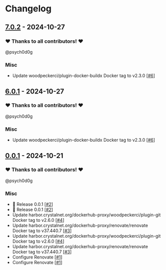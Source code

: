 # Changelog

## [7.0.2](https://github.com/CrystalNET-org/grpc-ffmpeg/releases/tag/7.0.2) - 2024-10-27

### ❤️ Thanks to all contributors! ❤️

@psych0d0g

### Misc

- Update woodpeckerci/plugin-docker-buildx Docker tag to v2.3.0 [[#6](https://github.com/CrystalNET-org/grpc-ffmpeg/pull/6)]

## [6.0.1](https://github.com/CrystalNET-org/grpc-ffmpeg/releases/tag/6.0.1) - 2024-10-27

### ❤️ Thanks to all contributors! ❤️

@psych0d0g

### Misc

- Update woodpeckerci/plugin-docker-buildx Docker tag to v2.3.0 [[#6](https://github.com/CrystalNET-org/grpc-ffmpeg/pull/6)]

## [0.0.1](https://github.com/CrystalNET-org/grpc-ffmpeg/releases/tag/0.0.1) - 2024-10-21

### ❤️ Thanks to all contributors! ❤️

@psych0d0g

### Misc

- 🎉 Release 0.0.1 [[#2](https://github.com/CrystalNET-org/grpc-ffmpeg/pull/2)]
- 🎉 Release 0.0.1 [[#2](https://github.com/CrystalNET-org/grpc-ffmpeg/pull/2)]
- Update harbor.crystalnet.org/dockerhub-proxy/woodpeckerci/plugin-git Docker tag to v2.6.0 [[#4](https://github.com/CrystalNET-org/grpc-ffmpeg/pull/4)]
- Update harbor.crystalnet.org/dockerhub-proxy/renovate/renovate Docker tag to v37.440.7 [[#3](https://github.com/CrystalNET-org/grpc-ffmpeg/pull/3)]
- Update harbor.crystalnet.org/dockerhub-proxy/woodpeckerci/plugin-git Docker tag to v2.6.0 [[#4](https://github.com/CrystalNET-org/grpc-ffmpeg/pull/4)]
- Update harbor.crystalnet.org/dockerhub-proxy/renovate/renovate Docker tag to v37.440.7 [[#3](https://github.com/CrystalNET-org/grpc-ffmpeg/pull/3)]
- Configure Renovate [[#1](https://github.com/CrystalNET-org/grpc-ffmpeg/pull/1)]
- Configure Renovate [[#1](https://github.com/CrystalNET-org/grpc-ffmpeg/pull/1)]
